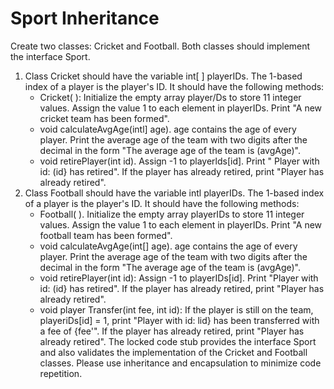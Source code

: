 # Sport Inheritance

Create two classes: Cricket and Football. Both classes should implement the interface Sport.

1. Class Cricket should have the variable int[ ] playerIDs. The 1-based index of a player is the player's
   ID. It should have the following methods:
    * Cricket( ): Initialize the empty array player/Ds to store 11 integer values. Assign the value 1 to each
      element in playerIDs. Print "A new cricket team has been formed".
    * void calculateAvgAge(intl] age). age contains the age of every player. Print the average age of the
      team with two digits after the decimal in the form "The average age of the team is (avgAge)".
    * void retirePlayer(int id). Assign -1 to playerlds[id]. Print " Player with id: (id} has retired". If the
      player has already retired, print "Player has already retired".
2. Class Football should have the variable intl playerIDs. The 1-based index of a player is the player's
   ID. It should have the following methods:
    * Football( ). Initialize the empty array playerIDs to store 11 integer values. Assign the value 1 to each
      element in playerIDs. Print "A new football team has been formed".
    * void calculateAvgAge(int[] age). age contains the age of every player. Print the average age of the
      team with two digits after the decimal in the form "The average age of the team is (avgAge)".
    * void retirePlayer(int id): Assign -1 to playerIDs[id]. Print "Player with id: (id} has retired". If the
      player has already retired, print "Player has already retired".
    * void player Transfer(int fee, int id): If the player is still on the team, playeriDs[id] = 1, print "Player with
      id: lid} has been transferred with a fee of {fee'". If the player has already retired, print "Player has
      already retired".
      The locked code stub provides the interface Sport and also validates the implementation of the Cricket
      and Football classes. Please use inheritance and encapsulation to minimize code repetition.